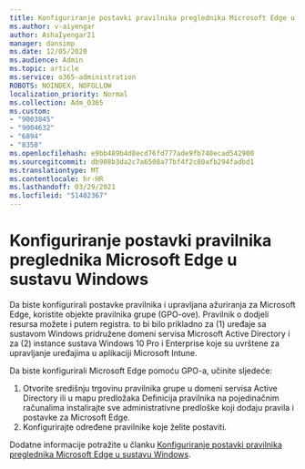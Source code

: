 ```yaml
---
title: Konfiguriranje postavki pravilnika preglednika Microsoft Edge u sustavu Windows
ms.author: v-aiyengar
author: AshaIyengar21
manager: dansimp
ms.date: 12/05/2020
ms.audience: Admin
ms.topic: article
ms.service: o365-administration
ROBOTS: NOINDEX, NOFOLLOW
localization_priority: Normal
ms.collection: Adm_O365
ms.custom:
- "9003845"
- "9004632"
- "6894"
- "8358"
ms.openlocfilehash: e9bb489b4d8ecd76fd777ade9fb740ecad542900
ms.sourcegitcommit: db908b3da2c7a6508a77bf4f2c80afb294fadbd1
ms.translationtype: MT
ms.contentlocale: hr-HR
ms.lasthandoff: 03/29/2021
ms.locfileid: "51402367"
---
```

# <a name="configure-microsoft-edge-policy-settings-on-windows"></a>Konfiguriranje postavki pravilnika preglednika Microsoft Edge u sustavu Windows

Da biste konfigurirali postavke pravilnika i upravljana ažuriranja za Microsoft Edge, koristite objekte pravilnika grupe (GPO-ove). Pravilnik o dodjeli resursa možete i putem registra. to bi bilo prikladno za (1) uređaje sa sustavom Windows pridružene domeni servisa Microsoft Active Directory i za (2) instance sustava Windows 10 Pro i Enterprise koje su uvrštene za upravljanje uređajima u aplikaciji Microsoft Intune.

Da biste konfigurirali Microsoft Edge pomoću GPO-a, učinite sljedeće:

1. Otvorite središnju trgovinu pravilnika grupe u domeni servisa Active Directory ili u mapu predložaka Definicija pravilnika na pojedinačnim računalima instalirajte sve administrativne predloške koji dodaju pravila i postavke za Microsoft Edge.
2. Konfigurirajte određene pravilnike koje želite postaviti.

Dodatne informacije potražite u članku [Konfiguriranje postavki pravilnika preglednika Microsoft Edge u sustavu Windows](https://go.microsoft.com/fwlink/?linkid=2135024).
